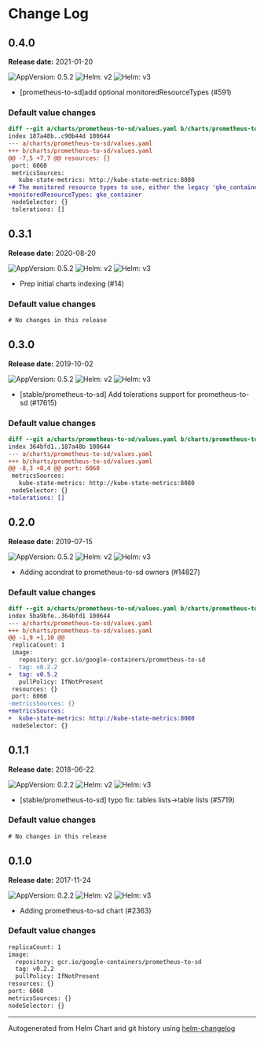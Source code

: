 # Change Log

## 0.4.0 

**Release date:** 2021-01-20

![AppVersion: 0.5.2](https://img.shields.io/static/v1?label=AppVersion&message=0.5.2&color=success&logo=)
![Helm: v2](https://img.shields.io/static/v1?label=Helm&message=v2&color=inactive&logo=helm)
![Helm: v3](https://img.shields.io/static/v1?label=Helm&message=v3&color=informational&logo=helm)


* [prometheus-to-sd]add optional monitoredResourceTypes (#591) 

### Default value changes

```diff
diff --git a/charts/prometheus-to-sd/values.yaml b/charts/prometheus-to-sd/values.yaml
index 187a48b..c90b44d 100644
--- a/charts/prometheus-to-sd/values.yaml
+++ b/charts/prometheus-to-sd/values.yaml
@@ -7,5 +7,7 @@ resources: {}
 port: 6060
 metricsSources:
   kube-state-metrics: http://kube-state-metrics:8080
+# The monitored resource types to use, either the legacy 'gke_container', or the new 'k8s'
+monitoredResourceTypes: gke_container
 nodeSelector: {}
 tolerations: []
```

## 0.3.1 

**Release date:** 2020-08-20

![AppVersion: 0.5.2](https://img.shields.io/static/v1?label=AppVersion&message=0.5.2&color=success&logo=)
![Helm: v2](https://img.shields.io/static/v1?label=Helm&message=v2&color=inactive&logo=helm)
![Helm: v3](https://img.shields.io/static/v1?label=Helm&message=v3&color=informational&logo=helm)


* Prep initial charts indexing (#14) 

### Default value changes

```diff
# No changes in this release
```

## 0.3.0 

**Release date:** 2019-10-02

![AppVersion: 0.5.2](https://img.shields.io/static/v1?label=AppVersion&message=0.5.2&color=success&logo=)
![Helm: v2](https://img.shields.io/static/v1?label=Helm&message=v2&color=inactive&logo=helm)
![Helm: v3](https://img.shields.io/static/v1?label=Helm&message=v3&color=informational&logo=helm)


* [stable/prometheus-to-sd] Add tolerations support for prometheus-to-sd (#17615) 

### Default value changes

```diff
diff --git a/charts/prometheus-to-sd/values.yaml b/charts/prometheus-to-sd/values.yaml
index 364bfd1..187a48b 100644
--- a/charts/prometheus-to-sd/values.yaml
+++ b/charts/prometheus-to-sd/values.yaml
@@ -8,3 +8,4 @@ port: 6060
 metricsSources:
   kube-state-metrics: http://kube-state-metrics:8080
 nodeSelector: {}
+tolerations: []
```

## 0.2.0 

**Release date:** 2019-07-15

![AppVersion: 0.5.2](https://img.shields.io/static/v1?label=AppVersion&message=0.5.2&color=success&logo=)
![Helm: v2](https://img.shields.io/static/v1?label=Helm&message=v2&color=inactive&logo=helm)
![Helm: v3](https://img.shields.io/static/v1?label=Helm&message=v3&color=informational&logo=helm)


* Adding acondrat to prometheus-to-sd owners (#14827) 

### Default value changes

```diff
diff --git a/charts/prometheus-to-sd/values.yaml b/charts/prometheus-to-sd/values.yaml
index 5ba9bfe..364bfd1 100644
--- a/charts/prometheus-to-sd/values.yaml
+++ b/charts/prometheus-to-sd/values.yaml
@@ -1,9 +1,10 @@
 replicaCount: 1
 image:
   repository: gcr.io/google-containers/prometheus-to-sd
-  tag: v0.2.2
+  tag: v0.5.2
   pullPolicy: IfNotPresent
 resources: {}
 port: 6060
-metricsSources: {}
+metricsSources:
+  kube-state-metrics: http://kube-state-metrics:8080
 nodeSelector: {}
```

## 0.1.1 

**Release date:** 2018-06-22

![AppVersion: 0.2.2](https://img.shields.io/static/v1?label=AppVersion&message=0.2.2&color=success&logo=)
![Helm: v2](https://img.shields.io/static/v1?label=Helm&message=v2&color=inactive&logo=helm)
![Helm: v3](https://img.shields.io/static/v1?label=Helm&message=v3&color=informational&logo=helm)


* [stable/prometheus-to-sd] typo fix: tables lists->table lists (#5719) 

### Default value changes

```diff
# No changes in this release
```

## 0.1.0 

**Release date:** 2017-11-24

![AppVersion: 0.2.2](https://img.shields.io/static/v1?label=AppVersion&message=0.2.2&color=success&logo=)
![Helm: v2](https://img.shields.io/static/v1?label=Helm&message=v2&color=inactive&logo=helm)
![Helm: v3](https://img.shields.io/static/v1?label=Helm&message=v3&color=informational&logo=helm)


* Adding prometheus-to-sd chart (#2363) 

### Default value changes

```diff
replicaCount: 1
image:
  repository: gcr.io/google-containers/prometheus-to-sd
  tag: v0.2.2
  pullPolicy: IfNotPresent
resources: {}
port: 6060
metricsSources: {}
nodeSelector: {}
```

---
Autogenerated from Helm Chart and git history using [helm-changelog](https://github.com/mogensen/helm-changelog)
